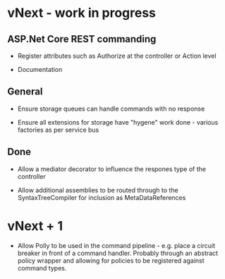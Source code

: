 # vNext - work in progress

## ASP.Net Core REST commanding

* Register attributes such as Authorize at the controller or Action level

* Documentation

## General

* Ensure storage queues can handle commands with no response

* Ensure all extensions for storage have "hygene" work done - various factories as per service bus

## Done

* Allow a mediator decorator to influence the respones type of the controller

* Allow additional assemblies to be routed through to the SyntaxTreeCompiler for inclusion as MetaDataReferences


# vNext + 1

* Allow Polly to be used in the command pipeline - e.g. place a circuit breaker in front of a command handler. Probably through an abstract policy wrapper and allowing for policies to be registered against command types.
